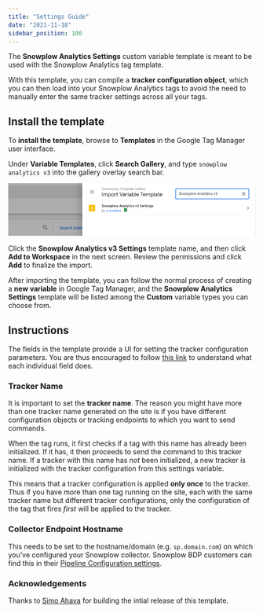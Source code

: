 ```yaml
---
title: "Settings Guide"
date: "2021-11-18"
sidebar_position: 100
---
```


The **Snowplow Analytics Settings** custom variable template is meant to be used with the Snowplow Analytics tag template.

With this template, you can compile a **tracker configuration object**, which you can then load into your Snowplow Analytics tags to avoid the need to manually enter the same tracker settings across all your tags.

## Install the template

To **install the template**, browse to **Templates** in the Google Tag Manager user interface.

Under **Variable Templates**, click **Search Gallery**, and type `snowplow analytics v3` into the gallery overlay search bar.

![](images/Screenshot-2021-11-18-at-12.32.11.png)

Click the **Snowplow Analytics v3 Settings** template name, and then click **Add to Workspace** in the next screen. Review the permissions and click **Add** to finalize the import.

After importing the template, you can follow the normal process of creating a **new variable** in Google Tag Manager, and the **Snowplow Analytics Settings** template will be listed among the **Custom** variable types you can choose from.

## Instructions

The fields in the template provide a UI for setting the tracker configuration parameters. You are thus encouraged to follow [this link](/docs/migrated/collecting-data/collecting-from-own-applications/javascript-trackers/javascript-tracker/javascript-tracker-v3/tracker-setup/initialization-options/) to understand what each individual field does.

### Tracker Name

It is important to set the **tracker name**. The reason you might have more than one tracker name generated on the site is if you have different configuration objects or tracking endpoints to which you want to send commands.

When the tag runs, it first checks if a tag with this name has already been initialized. If it has, it then proceeds to send the command to this tracker name. If a tracker with this name has _not_ been initialized, a new tracker is initialized with the tracker configuration from this settings variable.

This means that a tracker configuration is applied **only once** to the tracker. Thus if you have more than one tag running on the site, each with the same tracker name but different tracker configurations, only the configuration of the tag that fires _first_ will be applied to the tracker.

### Collector Endpoint Hostname

This needs to be set to the hostname/domain (e.g. `sp.domain.com`) on which you’ve configured your Snowplow collector. Snowplow BDP customers can find this in their [Pipeline Configuration settings](/docs/migrated/using-the-snowplow-console/accessing-collector-configuration/).

### Acknowledgements

Thanks to [Simo Ahava](https://www.simoahava.com/) for building the intial release of this template.
